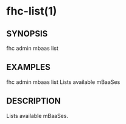 fhc-list(1)
===========
## SYNOPSIS

 fhc admin mbaas list

## EXAMPLES

  fhc admin mbaas list     Lists available mBaaSes


## DESCRIPTION

Lists available mBaaSes.

